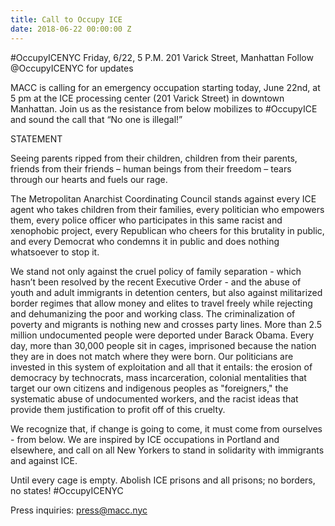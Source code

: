 ```yaml
---
title: Call to Occupy ICE
date: 2018-06-22 00:00:00 Z
---
```


#OccupyICENYC
Friday, 6/22, 5 P.M. 
201 Varick Street, Manhattan
Follow @OccupyICENYC for updates
 
MACC is calling for an emergency occupation starting today, June 22nd, at 5 pm at the ICE processing center (201 Varick Street) in downtown Manhattan. Join us as the resistance from below mobilizes to #OccupyICE and sound the call that “No one is illegal!”   
 
STATEMENT
 
Seeing parents ripped from their children, children from their parents, friends from their friends – human beings from their freedom –  tears through our hearts and fuels our rage. 
 
The Metropolitan Anarchist Coordinating Council stands against every ICE agent who takes children from their families, every politician who empowers them, every police officer who participates in this same racist and xenophobic project, every Republican who cheers for this brutality in public, and every Democrat who condemns it in public and does nothing whatsoever to stop it.  
 
We stand not only against the cruel policy of family separation - which hasn’t been resolved by the recent Executive Order - and the abuse of youth and adult immigrants in detention centers, but also against militarized border regimes that allow money and elites to travel freely while rejecting and dehumanizing the poor and working class. The criminalization of poverty and migrants is nothing new and crosses party lines. More than 2.5 million undocumented people were deported under Barack Obama. Every day, more than 30,000 people sit in cages, imprisoned because the nation they are in does not match where they were born. Our politicians are invested in this system of exploitation and all that it entails: the erosion of democracy by technocrats, mass incarceration, colonial mentalities that target our own citizens and indigenous peoples as "foreigners," the systematic abuse of undocumented workers, and the racist ideas that provide them justification to profit off of this cruelty.  

We recognize that, if change is going to come, it must come from ourselves - from below. We are inspired by ICE occupations in Portland and elsewhere, and call on all New Yorkers to stand in solidarity with immigrants and against ICE.
 
Until every cage is empty. Abolish ICE prisons and all prisons; no borders, no states!
#OccupyICENYC

Press inquiries: press@macc.nyc
